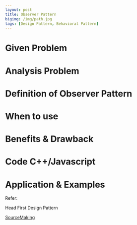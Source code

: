 ```yaml
---
layout: post
title: Observer Pattern
bigimg: /img/path.jpg
tags: [Design Pattern, Behavioral Pattern]
---
```


# Given Problem 


# Analysis Problem


# Definition of Observer Pattern


# When to use


# Benefits & Drawback


# Code C++/Javascript



# Application & Examples



Refer: 

Head First Design Pattern

[SourceMaking](https://sourcemaking.com/design_patterns/observer)

